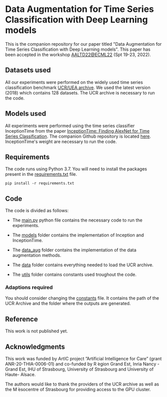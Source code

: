 # Data Augmentation for Time Series Classification with Deep Learning models

This is the companion repository for our paper titled "Data Augmentation for Time Series Classification with Deep Learning models". 
This paper has been accepted in the workshop [AALTD22@ECML22](https://project.inria.fr/aaltd22/) (Spt 19-23, 2022).

## Datasets used

All our experiments were performed on the widely used time series classification benchmark [UCR/UEA archive](http://timeseriesclassification.com/index.php). 
We used the latest version (2018) which contains 128 datasets. The UCR archive is necessary to run the code.

## Models used

All experiments were performed using the time series classifier InceptionTime from the paper [InceptionTime: Finding AlexNet for Time Series Classification](https://arxiv.org/abs/1909.04939). 
The companion Github repository is located [here](https://github.com/hfawaz/InceptionTime). InceptionTime's weight are necessary to run the code.

## Requirements

The code runs using Python 3.7. You will need to install the packages present in the [requirements.txt](requirements.txt) file.

``pip install -r requirements.txt``

## Code

The code is divided as follows:

* The [main.py](main.py) python file contains the necessary code to run the experiments.

* The [models](models/) folder contains the implementation of Inception and InceptionTime.
* The [data_aug](data_aug/) folder contains the implementation of the data augmentation methods.
* The [data](data/) folder contains everything needed to load the UCR archive.
* The [utils](utils/) folder contains constants used troughout the code.

### Adaptions required

You should consider changing the [constants](utils/constants.py) file.
It contains the path of the UCR Archive and the folder where the outputs are generated.

## Reference

This work is not published yet.

## Acknowledgments
This work was funded by ArtIC project ”Artificial Intelligence for Care” (grant
ANR-20-THIA-0006-01) and co-funded by R ́egion Grand Est, Inria Nancy -
Grand Est, IHU of Strasbourg, University of Strasbourg and University of Haute-
Alsace. 

The authors would like to thank the providers of the UCR archive as
well as the M ́esocentre of Strasbourg for providing access to the GPU cluster.
